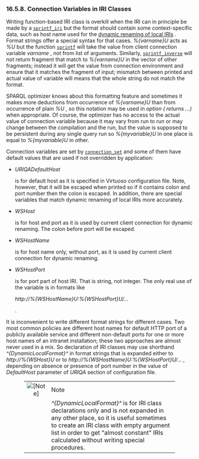 <div id="rdfconnvarsiniriclasses" class="section">

<div class="titlepage">

<div>

<div>

### 16.5.8. Connection Variables in IRI Classes

</div>

</div>

</div>

Writing function-based IRI class is overkill when the IRI can in
principle be made by a
<a href="fn_sprintf_iri.html" class="link" title="sprintf_iri"><code
class="function">sprintf_iri</code></a> but the format should contain
some context-specific data, such as host name used for the
<a href="ch-rdfandsparql.html#rdfdynamiclocal" class="link"
title="16.1.8. Dynamic Renaming of Local IRI&#39;s">dynamic renaming of
local IRIs</a> . Format strings offer a special syntax for that cases.
<span class="emphasis">*%{varname}U*</span> acts as
<span class="emphasis">*%U*</span> but the function
<a href="fn_sprintf.html" class="link" title="sprintf"><code
class="function">sprintf</code></a> will take the value from client
connection variable <span class="emphasis">*varname*</span> , not from
list of arguments. Similarly,
<a href="fn_sprintf_inverse.html" class="link"
title="sprintf_inverse"><code
class="function">sprintf_inverse</code></a> will not return fragment
that match to <span class="emphasis">*%{varname}U*</span> in the vector
of other fragments; instead it will get the value from connection
environment and ensure that it matches the fragment of input; mismatch
between printed and actual value of variable will means that the whole
string do not match the format.

SPARQL optimizer knows about this formatting feature and sometimes it
makes more deductions from occurrence of
<span class="emphasis">*%{varname}U*</span> than from occurrence of
plain <span class="emphasis">*%U*</span> , so this notation may be used
in <span class="emphasis">*option ( returns ...)*</span> when
appropriate. Of course, the optimizer has no access to the actual value
of connection variable because it may vary from run to run or may change
between the compilation and the run, but the value is supposed to be
persistent during any single query run so
<span class="emphasis">*%{myvariable}U*</span> in one place is equal to
<span class="emphasis">*%{myvariable}U*</span> in other.

Connection variables are set by
<a href="fn_connection_set.html" class="link"
title="connection_set"><code class="function">connection_set</code></a>
and some of them have default values that are used if not overridden by
application:

<div class="itemizedlist">

- <span class="emphasis">*URIQADefaultHost*</span>

  is for default host as it is specified in Virtuoso configuration file.
  Note, however, that it will be escaped when printed so if it contains
  colon and port number then the colon is escaped. In addition, there
  are special variables that match dynamic renaming of local IRIs more
  accurately.

- <span class="emphasis">*WSHost*</span>

  is for host and port as it is used by current client connection for
  dynamic renaming. The colon before port will be escaped.

- <span class="emphasis">*WSHostName*</span>

  is for host name only, without port, as it is used by current client
  connection for dynamic renaming.

- <span class="emphasis">*WSHostPort*</span>

  is for port part of host IRI. That is string, not integer. The only
  real use of the variable is in formats like

  <span class="emphasis">*http://%{WSHostName}U:%{WSHostPort}U/...*</span>

  .

</div>

It is inconvenient to write different format strings for different
cases. Two most common policies are different host names for default
HTTP port of a publicly available service and different non-default
ports for one or more host names of an intranet installation; these two
approaches are almost never used in a mix. So declaration of IRI classes
may use shorthand <span class="emphasis">*^{DynamicLocalFormat}^*</span>
in format strings that is expanded either to
<span class="emphasis">*http://%{WSHost}U*</span> or to
<span class="emphasis">*http://%{WSHostName}U:%{WSHostPort}U/...*</span>
, depending on absence or presence of port number in the value of
<span class="emphasis">*DefaultHost*</span> parameter of
<span class="emphasis">*URIQA*</span> section of configuration file.

<div class="note" style="margin-left: 0.5in; margin-right: 0.5in;">

|                              |                                                                                                                                                                                                                                                                                                   |
|:----------------------------:|:--------------------------------------------------------------------------------------------------------------------------------------------------------------------------------------------------------------------------------------------------------------------------------------------------|
| ![\[Note\]](images/note.png) | Note                                                                                                                                                                                                                                                                                              |
|                              | <span class="emphasis">*^{DynamicLocalFormat}^*</span> is for IRI class declarations only and is not expanded in any other place, so it is useful sometimes to create an IRI class with empty argument list in order to get "almost constant" IRIs calculated without writing special procedures. |

</div>

</div>
